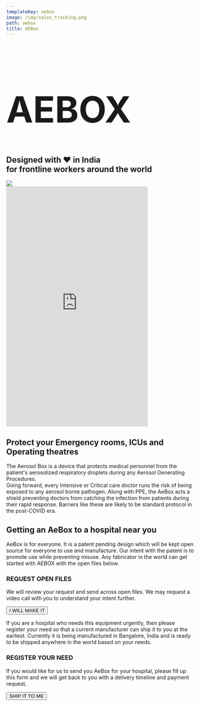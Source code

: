 ```yaml
---
templateKey: aebox
image: /img/sales_tracking.png
path: aebox
title: AEBox
---
```

<div class="pb-10">
        <div class="flex justify-evenly items-center">
                <div class="flex-col">
                        <h1 class="font-neptune tracking-tight font-light" style="font-size: 6rem">AEBOX</h1>
                        <h2 class="font-neptune tracking-tight text-3xl">Designed with ❤️ in India <br />
                        for frontline workers around the world</h2>
                </div>
                <img class="w-1/2 h-full" src="https://uploads-ssl.webflow.com/5eb91450b029bc4ecf859a0d/5ec5134ebd3cac141ecc8fb1_5.jpg" />
        </div>
        <section class="bg-fl-primary-accent py-10 flex-col items-center">
                <div class="m-20 relative mx-auto" style="width : 75%; height: 40rem">
                        <iframe src="https://www.youtube.com/embed/532qRWbJ-B8?rel=0&amp;controls=1&amp;autoplay=0&amp;mute=0&amp;start=0" frameborder="0" style="postion:absolute;left:0;top:0;width:100%;height:100%;pointer-events:auto" allow="autoplay; encrypted-media" allowfullscreen="">
                        </iframe>
                </div>
                <div class="mt-20 mx-auto w-2/5 text-center">
                        <h2 class="font-neptune tracking-tight text-4xl leading-tight">Protect your Emergency rooms, ICUs and Operating theatres</h2>
                        <p class="text-xl">The Aerosol Box is a device that protects medical personnel from the patient's aerosolized respiratory droplets during any Aerosol Generating Procedures.
                        ‍<br />
                        Going forward, every Intensive or Critical care doctor runs the risk of being exposed to any aerosol borne pathogen. Along with PPE, the AeBox acts a shield preventing 
                        doctors from catching the infection from patients during their rapid response. Barriers like these are likely to be standard protocol in the post-COVID era.
                        </p>
                </div>
        </section>
        <section class="bg-fl-primary-accent flex-col items-center pb-10">
                <div class="flex-col mx-auto w-2/5 box-border">
                         <h2 class="font-neptune tracking-tight text-4xl leading-tight">Getting an AeBox to a hospital near you</h2>
                         <div class="border-box table">
                                <div class="w-1/2 float-left pr-4">
                                        <p class="pb-10">AeBox is for everyone. It is a patent pending design which will be kept open source for everyone to use and manufacture. Our intent with the patent is to promote use while preventing misuse. Any fabricator in the world can get started with AEBOX with the open files below. <br></p>
                                                <div class="">
                                                        <h3 class="font-neptune font-bold text-xl">REQUEST&nbsp;OPEN&nbsp;FILES</h3><p class="paragraph-2">We will review your request and send across open files. We may request a video call with you to understand your intent further.</p>
                                                        <a href="mailto:design@finiteloop.io?subject=AeBox : I will make it" data-w-id="8b946480-1f9b-3000-9705-175fdeba7ce8" class="app-button buy w-inline-block">
                                                        <button class="rectButton">I WILL MAKE IT</button>
                                                        </a>
                                                </div>
                                </div>
                                <div class="w-1/2 float-left">
                                        <p class="pb-10">If you are a hospital who needs this equipment urgently, then please register your need so that a current manufacturer can ship it to you at the earliest. Currently it is being manufactured in Bangalore, India and is ready to be shipped anywhere in the world based on your needs.</p>
                                <div class="">
                                        <h3 class="font-neptune font-bold text-xl">REGISTER&nbsp;YOUR NEED</h3>
                                        <p class="paragraph">If you would like for us to send you AeBox for your hospital, please fill up this form and we will get back to you with a delivery timeline and payment request.</p>
                                        <a href="mailto:design@finiteloop.io?subject=AeBox : Ship it to me" data-w-id="ce6f1912-e39c-c724-4877-02e52ef7f467">
                                                <button class="rectButton">SHIP IT&nbsp;TO&nbsp;ME
                                                </button>
                                        </a>
                                </div>
                        </div>
                </div>
        </section>
</div>
